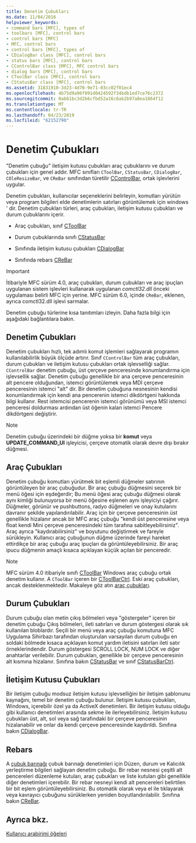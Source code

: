 ```yaml
---
title: Denetim Çubukları
ms.date: 11/04/2016
helpviewer_keywords:
- command bars [MFC], types of
- toolbars [MFC], control bars
- control bars [MFC]
- MFC, control bars
- control bars [MFC], types of
- CDialogBar class [MFC], control bars
- status bars [MFC], control bars
- CControlBar class [MFC], MFC control bars
- dialog bars [MFC], control bars
- CToolBar class [MFC], control bars
- CStatusBar class [MFC], control bars
ms.assetid: 31831910-3d23-4d70-9e71-03cc02f01ec4
ms.openlocfilehash: 4b75d9a96f091d0424592f34bdb1ed7ce76c2372
ms.sourcegitcommit: 0ab61bc3d2b6cfbd52a16c6ab2b97a8ea1864f12
ms.translationtype: MT
ms.contentlocale: tr-TR
ms.lasthandoff: 04/23/2019
ms.locfileid: "62152790"
---
```

# <a name="control-bars"></a>Denetim Çubukları

"Denetim çubuğu" iletişim kutusu çubukları araç çubuklarını ve durum çubukları için genel addır. MFC sınıfları `CToolBar`, `CStatusBar`, `CDialogBar`, `COleResizeBar`, ve `CReBar` sınıfından türetilir [CControlBar](../mfc/reference/ccontrolbar-class.md), ortak işlevlerini uygular.

Denetim çubukları, kullanıcılar seçeneklerini belirleyin, komutları yürütün veya program bilgileri elde denetimlerin satırları görüntülemek için windows ' dir. Denetim çubukları türleri, araç çubukları, iletişim kutusu çubukları ve durum çubuklarını içerir.

- Araç çubukları, sınıf [CToolBar](../mfc/reference/ctoolbar-class.md)

- Durum çubuklarında sınıfı [CStatusBar](../mfc/reference/cstatusbar-class.md)

- Sınıfında iletişim kutusu çubukları [CDialogBar](../mfc/reference/cdialogbar-class.md)

- Sınıfında rebars [CReBar](../mfc/reference/crebar-class.md)

> [!IMPORTANT]
>  İtibariyle MFC sürüm 4.0, araç çubukları, durum çubukları ve araç ipuçları uygulanan sistem işlevleri kullanarak uygulanan *comctl32.dll* önceki uygulaması belirli MFC için yerine. MFC sürüm 6.0, içinde `CReBar`, eklenen, ayrıca comctl32.dll işlevi sarmalar.

Denetim çubuğu türlerine kısa tanıtımları izleyin. Daha fazla bilgi için aşağıdaki bağlantılara bakın.

## <a name="control-bars"></a>Denetim Çubukları

Denetim çubukları hızlı, tek adımlı komut işlemleri sağlayarak programın kullanılabilirlik büyük ölçüde artırır. Sınıf `CControlBar` tüm araç çubukları, durum çubukları ve iletişim kutusu çubukları ortak işlevselliği sağlar. `CControlBar` denetim çubuğu, üst çerçeve penceresinde konumlandırma için işlevsellik sağlar. Denetim çubuğu genellikle bir ana çerçeve penceresinin alt pencere olduğundan, istemci görüntülemek veya MDI çerçeve penceresinin istemci "alt" dir. Bir denetim çubuğuna nesnesinin kendisi konumlandırmak için kendi ana pencerenin istemci dikdörtgeni hakkında bilgi kullanır. Rest istemcisi pencerenin istemci görünümü veya MSI istemci penceresi doldurması ardından üst öğenin kalan istemci Pencere dikdörtgeni değiştirir.

> [!NOTE]
>  Denetim çubuğu üzerindeki bir düğme yoksa bir **komut** veya **UPDATE_COMMAND_UI** işleyicisi, çerçeve otomatik olarak devre dışı bırakır düğmesi.

## <a name="toolbars"></a>Araç Çubukları

Denetim çubuğu komutları yürütmek bit eşlemli düğmeler satırının görüntüleyen bir araç çubuğudur. Bir araç çubuğu düğmesini seçerek bir menü öğesi için eşdeğerdir; Bu menü öğesi araç çubuğu düğmesi olarak aynı kimliği bulunuyorsa bir menü öğesine eşlenen aynı işleyiciyi çağırır. Düğmeler, görünür ve pushbuttons, radyo düğmeleri ve onay kutularını davranır şekilde yapılandırılabilir. Araç için bir çerçeve penceresinin üst genellikle hizalanır ancak bir MFC araç çubuğu "kendi üst penceresine veya float kendi Mini çerçeve penceresindeki tüm tarafına sabitleyebilirsiniz". Araç ayrıca "kaydırabilirsiniz" ve boyutunu değiştirmek ve fareyle sürükleyin. Kullanıcı araç çubuğunun düğme üzerinde fareyi hareket ettirdikçe bir araç çubuğu araç ipuçları da görüntüleyebilirsiniz. Bir araç ipucu düğmenin amaçlı kısaca açıklayan küçük açılan bir penceredir.

> [!NOTE]
>  MFC sürüm 4.0 itibariyle sınıfı [CToolBar](../mfc/reference/ctoolbar-class.md) Windows araç çubuğu ortak denetim kullanır. A `CToolBar` içeren bir [CToolBarCtrl](../mfc/reference/ctoolbarctrl-class.md). Eski araç çubukları, ancak desteklenmektedir. Makaleye göz atın [araç çubukları](../mfc/mfc-toolbar-implementation.md).

## <a name="status-bars"></a>Durum Çubukları

Durum çubuğu olan metin çıkış bölmeleri veya "göstergeler" içeren bir denetim çubuğu Çıkış bölmeleri, ileti satırları ve durum göstergesi olarak sık kullanılan bloblardır. Seçili bir menü veya araç çubuğu komutuna MFC Uygulama Sihirbazı tarafından oluşturulan varsayılan durum çubuğu en soldaki bölmede kısaca açıklayan komut yardım iletisini satırları ileti satır örneklerindendir. Durum göstergesi SCROLL LOCK, NUM LOCK ve diğer anahtarlar verilebilir. Durum çubukları, genellikle bir çerçeve penceresinin alt kısmına hizalanır. Sınıfına bakın [CStatusBar](../mfc/reference/cstatusbar-class.md) ve sınıf [CStatusBarCtrl](../mfc/reference/cstatusbarctrl-class.md).

## <a name="dialog-bars"></a>İletişim Kutusu Çubukları

Bir iletişim çubuğu modsuz iletişim kutusu işlevselliğini bir iletişim şablonunu kaynağını, temel bir denetim çubuğu bulunur. İletişim kutusu çubukları, Windows, içerebilir özel ya da ActiveX denetimleri. Bir iletişim kutusu olduğu gibi kullanıcı denetimleri arasında sekme ile ilerleyebilirsiniz. İletişim kutusu çubukları üst, alt, sol veya sağ tarafındaki bir çerçeve penceresinin hizalanabilir ve onlar da kendi çerçeve penceresinde kaydırıldı. Sınıfına bakın [CDialogBar](../mfc/reference/cdialogbar-class.md).

## <a name="rebars"></a>Rebars

A [çubuk barınağı](../mfc/using-crebarctrl.md) çubuk barınağı denetimleri için Düzen, durum ve Kalıcılık yerleştirme bilgileri sağlayan denetim çubuğu. Bir rebar nesnesi çeşitli alt pencereleri düzenleme kutuları, araç çubukları ve liste kutuları gibi genellikle diğer denetimleri içerebilir. Bir rebar nesneyi kendi alt pencereleri belirtilen bir bit eşlem görüntüleyebilirsiniz. Bu otomatik olarak veya el ile tıklayarak veya kavrayıcı çubuğunu sürüklerken yeniden boyutlandırılabilir. Sınıfına bakın [CReBar](../mfc/reference/crebar-class.md).

## <a name="see-also"></a>Ayrıca bkz.

[Kullanıcı arabirimi öğeleri](../mfc/user-interface-elements-mfc.md)
